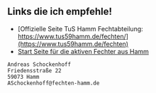 ## Links die ich empfehle!
* [Offizielle Seite TuS Hamm Fechtabteilung: https://www.tus59hamm.de/fechten/](https://www.tus59hamm.de/fechten)
* [Start Seite für die aktiven Fechter aus Hamm](https://asc4asc.github.io/beautiful-jekyll/)

```
Andreas Schockenhoff
Friedensstraße 22
59073 Hamm
ASchockenhoff@fechten-hamm.de
